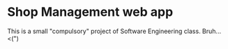 # Shop Management web app

This is a small "compulsory" project of Software Engineering class. Bruh... <(")
